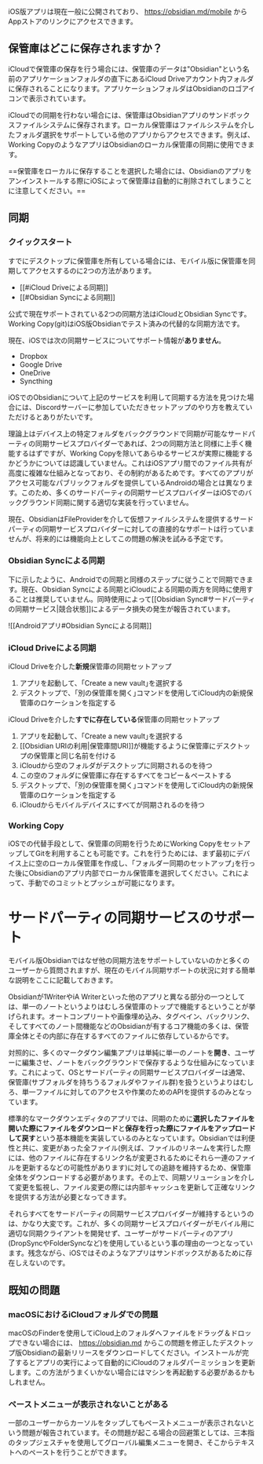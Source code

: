 iOS版アプリは現在一般に公開されており、 https://obsidian.md/mobile からAppストアのリンクにアクセスできます。

## 保管庫はどこに保存されますか？

iCloudで保管庫の保存を行う場合には、保管庫のデータは"Obsidian"という名前のアプリケーションフォルダの直下にあるiCloud Driveアカウント内フォルダに保存されることになります。アプリケーションフォルダはObsidianのロゴアイコンで表示されています。

iCloudでの同期を行わない場合には、保管庫はObsidianアプリのサンドボックスファイルシステムに保存されます。ローカル保管庫はファイルシステムを介したフォルダ選択をサポートしている他のアプリからアクセスできます。例えば、Working CopyのようなアプリはObsidianのローカル保管庫の同期に使用できます。

==保管庫をローカルに保存することを選択した場合には、Obsidianのアプリをアンインストールする際にiOSによって保管庫は自動的に削除されてしまうことに注意してください。==

## 同期

### クイックスタート

すでにデスクトップに保管庫を所有している場合には、モバイル版に保管庫を同期してアクセスするのに2つの方法があります。

- [[#iCloud Driveによる同期]]
- [[#Obsidian Syncによる同期]]

公式で現在サポートされている2つの同期方法はiCloudとObsidian Syncです。
Working Copy(git)はiOS版Obsidianでテスト済みの代替的な同期方法です。

現在、iOSでは次の同期サービスについてサポート情報が**ありません**。
- Dropbox
- Google Drive
- OneDrive
- Syncthing

iOSでのObsidianについて上記のサービスを利用して同期する方法を見つけた場合には、Discordサーバーに参加していただきセットアップのやり方を教えていただけるとありがたいです。

理論上はデバイス上の特定フォルダをバックグラウンドで同期が可能なサードパーティの同期サービスプロバイダーであれば、2つの同期方法と同様に上手く機能するはずですが、Working Copyを除いてあらゆるサービスが実際に機能するかどうかについては認識していません。これはiOSアプリ間でのファイル共有が高度に複雑な仕組みとなっており、その制約があるためです。すべてのアプリがアクセス可能なパブリックフォルダを提供しているAndroidの場合とは異なります。このため、多くのサードパーティの同期サービスプロバイダーはiOSでのバックグラウンド同期に関する適切な実装を行っていません。

現在、ObsidianはFileProviderを介して仮想ファイルシステムを提供するサードパーティの同期サービスプロバイダーに対しての直接的なサポートは行っていませんが、将来的には機能向上としてこの問題の解決を試みる予定です。

### Obsidian Syncによる同期

下に示したように、Androidでの同期と同様のステップに従うことで同期できます。現在、Obsidian Syncによる同期とiCloudによる同期の両方を同時に使用することは推奨していません。同時使用によって[[Obsidian Sync#サードパーティの同期サービス|競合状態]]によるデータ損失の発生が報告されています。

![[Androidアプリ#Obsidian Syncによる同期]]

### iCloud Driveによる同期

iCloud Driveを介した**新規**保管庫の同期セットアップ

1. アプリを起動して、｢Create a new vault｣を選択する
2. デスクトップで、｢別の保管庫を開く｣コマンドを使用してiCloud内の新規保管庫のロケーションを指定する

iCloud Driveを介した**すでに存在している**保管庫の同期セットアップ

1. アプリを起動して、｢Create a new vault｣を選択する
2. [[Obsidian URIの利用|保管庫間URI]]が機能するように保管庫にデスクトップの保管庫と同じ名前を付ける
3. iCloudから空のフォルダがデスクトップに同期されるのを待つ
4. この空のフォルダに保管庫に存在するすべてをコピー＆ペーストする
5. デスクトップで、｢別の保管庫を開く｣コマンドを使用してiCloud内の新規保管庫のロケーションを指定する
6. iCloudからモバイルデバイスにすべてが同期されるのを待つ

### Working Copy

iOSでの代替手段として、保管庫の同期を行うためにWorking CopyをセットアップしてGitを利用することも可能です。これを行うためには、まず最初にデバイス上に空のローカル保管庫を作成し、｢フォルダー同期のセットアップ｣を行った後にObsidianのアプリ内部でローカル保管庫を選択してください。これによって、手動でのコミットとプッシュが可能になります。

# サードパーティの同期サービスのサポート

モバイル版Obsidianではなぜ他の同期方法をサポートしていないのかと多くのユーザーから質問されますが、現在のモバイル同期サポートの状況に対する簡単な説明をここに記載しておきます。

Obsidianが1WriterやiA Writerといった他のアプリと異なる部分の一つとしては、単一のノートというよりはむしろ保管庫のトップで機能するということが挙げられます。オートコンプリートや画像埋め込み、タグペイン、バックリンク、そしてすべてのノート間機能などのObsidianが有するコア機能の多くは、保管庫全体とその内部に存在するすべてのファイルに依存しているからです。

対照的に、多くのマークダウン編集アプリは単純に単一のノートを**開き**、ユーザーに編集させ、ノートをバックグラウンドで保存するような仕組みになっています。これによって、OSとサードパーティの同期サービスプロバイダーは通常、保管庫(サブフォルダを持ちうるフォルダやファイル群)を扱うというよりはむしろ、単一ファイルに対してのアクセスや作業のためのAPIを提供するのみとなっています。

標準的なマークダウンエディタのアプリでは、同期のために**選択したファイルを開いた際にファイルをダウンロード**と**保存を行った際にファイルをアップロードして戻す**という基本機能を実装しているのみとなっています。Obsidianでは利便性と共に、変更があった全ファイル(例えば、ファイルのリネームを実行した際には、他のファイルに存在するリンク名が変更されるためにそれら一連のファイルを更新するなどの可能性があります)に対しての追跡を維持するため、保管庫全体をダウンロードする必要があります。その上で、同期ソリューションを介して変更を監視し、ファイル変更の際には内部キャッシュを更新して正確なリンクを提供する方法が必要となってきます。

それらすべてをサードパーティの同期サービスプロバイダーが維持するというのは、かなり大変です。これが、多くの同期サービスプロバイダーがモバイル用に適切な同期クライアントを開発せず、ユーザーがサードパーティのアプリ(DropSyncやFolderSyncなど)を使用しているという事の理由の一つとなっています。残念ながら、iOSではそのようなアプリはサンドボックスがあるために存在しえないのです。

## 既知の問題

### macOSにおけるiCloudフォルダでの問題

macOSのFinderを使用してiCloud上のフォルダへファイルをドラッグ＆ドロップできない場合には、 https://obsidian.md からこの問題を修正したデスクトップ版Obsidianの最新リリースをダウンロードしてください。インストールが完了するとアプリの実行によって自動的にiCloudのフォルダパーミッションを更新します。この方法がうまくいかない場合にはマシンを再起動する必要があるかもしれません。

### ペーストメニューが表示されないことがある

一部のユーザーからカーソルをタップしてもペーストメニューが表示されないという問題が報告されています。その問題が起こる場合の回避策としては、三本指のタップジェスチャを使用してグローバル編集メニューを開き、そこからテキストへのペーストを行うことができます。